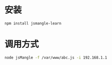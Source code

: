 # 安装
`npm install jsmangle-learn`
# 调用方式
```bash
node jsMangle -f /var/www/abc.js -i 192.168.1.1
```